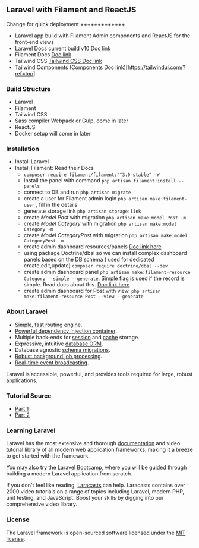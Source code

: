 ## Laravel with Filament and ReactJS


Change for quick deployment +++++++++++++

- Laravel app build with Filament Admin components and ReactJS for the front-end views
- Laravel Docs current build v10 [Doc link](https://laravel.com)
- Filament Docs [Doc link](https://filamentphp.com/docs)
- Tailwind CSS [Tailwind CSS Doc link](https://tailwindcss.com/)
- Tailwind Components (Components Doc link)[https://tailwindui.com/?ref=top]

### Build Structure

- Laravel 
- Filament
- Tailwind CSS
- Sass compiler Webpack or Gulp, come in later
- ReactJS
- Docker setup will come in later


### Installation

- Install Laravel
- Install Filament: Read their Docs
    - `composer require filament/filament:"^3.0-stable" -W`
    - Install the panel with command `php artisan filament:install --panels`
    - connect to DB and run    `php artisan migrate`
    - create a user for Filament admin login `php artisan make:filament-user` , fill in the details
    - generate storage link `php artisan storage:link`
    - create *Model Post* with migration `php artisan make:model Post -m`
    - create *Model Category* with migration `php artisan make:model Category -m`
    - create *Model CategoryPost* with migration `php artisan make:model CategoryPost -m`
    - create admin dashboard resources/panels [Doc link here](https://filamentphp.com/docs/3.x/panels/resources/getting-started)
    - using package Doctrine/dbal so we can install complex dashboard panels based on the DB schema ( used for dedicated create,edit,update) `composer require doctrine/dbal --dev`
    - create admin dashboard panel `php artisan make:filament-resource Category --simple --generate`. Simple flag is used if the record is simple. Read docs about this. [Doc link here](https://filamentphp.com/docs/3.x/panels/resources/getting-started)
    - create admin dashboard for Post with view. `php artisan make:filament-resource Post --view --generate`


### About Laravel 

- [Simple, fast routing engine](https://laravel.com/docs/routing).
- [Powerful dependency injection container](https://laravel.com/docs/container).
- Multiple back-ends for [session](https://laravel.com/docs/session) and [cache](https://laravel.com/docs/cache) storage.
- Expressive, intuitive [database ORM](https://laravel.com/docs/eloquent).
- Database agnostic [schema migrations](https://laravel.com/docs/migrations).
- [Robust background job processing](https://laravel.com/docs/queues).
- [Real-time event broadcasting](https://laravel.com/docs/broadcasting).

Laravel is accessible, powerful, and provides tools required for large, robust applications.

### Tutorial Source

- [Part 1](https://www.youtube.com/watch?v=iVThaG_sAt0&list=PLl9U9DCkJjWnNDf_8mpNAnEeqIiljwDoE&index=103&t=1584s)
- [Part 2](https://www.youtube.com/watch?v=2ZkePm2D6SI&list=PLl9U9DCkJjWnNDf_8mpNAnEeqIiljwDoE&index=105&t=18s)

### Learning Laravel

Laravel has the most extensive and thorough [documentation](https://laravel.com/docs) and video tutorial library of all modern web application frameworks, making it a breeze to get started with the framework.

You may also try the [Laravel Bootcamp](https://bootcamp.laravel.com), where you will be guided through building a modern Laravel application from scratch.

If you don't feel like reading, [Laracasts](https://laracasts.com) can help. Laracasts contains over 2000 video tutorials on a range of topics including Laravel, modern PHP, unit testing, and JavaScript. Boost your skills by digging into our comprehensive video library.


### License

The Laravel framework is open-sourced software licensed under the [MIT license](https://opensource.org/licenses/MIT).
